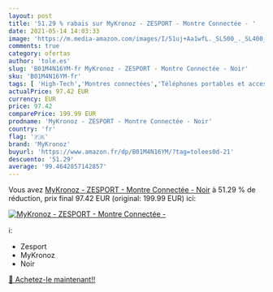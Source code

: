```yaml
---
layout: post
title: '51.29 % rabais sur MyKronoz - ZESPORT - Montre Connectée - '
date: 2021-05-14 14:03:33
image: 'https://m.media-amazon.com/images/I/51uj+Aa1wfL._SL500_._SL400_.jpg'
comments: true
category: ofertas
author: 'tole.es'
slug: 'B01M4N16YM-fr MyKronoz - ZESPORT - Montre Connectée - Noir'
sku: 'B01M4N16YM-fr'
tags: [ 'High-Tech','Montres connectées','Téléphones portables et accessoires','mykronoz', ]
actualPrice: 97.42 EUR
currency: EUR
price: 97.42
comparePrice: 199.99 EUR
prodname: 'MyKronoz - ZESPORT - Montre Connectée - Noir'
country: 'fr'
flag: '🇫🇷'
brand: 'MyKronoz'
buyurl: 'https://www.amazon.fr/dp/B01M4N16YM/?tag=tolees0d-21'
descuento: '51.29'
average: '99.4642857142857'
---
```


Vous avez [MyKronoz - ZESPORT - Montre Connectée - Noir](https://www.amazon.fr/dp/B01M4N16YM/?tag=tolees0d-21)  à  51.29 % de réduction, prix final  97.42 EUR (original: 199.99 EUR) ici:

[![MyKronoz - ZESPORT - Montre Connectée - ](https://m.media-amazon.com/images/I/51uj+Aa1wfL._SL500_._SL400_.jpg)](https://www.amazon.fr/dp/B01M4N16YM/?tag=tolees0d-21)

ℹ️:

- Zesport
- MyKronoz
- Noir

[🛒 Achetez-le maintenant!!](https://www.amazon.fr/dp/B01M4N16YM/?tag=tolees0d-21)
